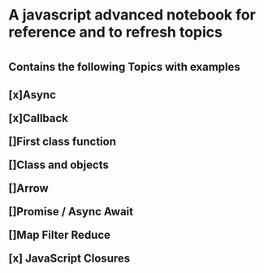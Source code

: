 <h1> A javascript advanced notebook for reference and to refresh topics <h1>

<h2> Contains the following Topics with examples <h2>


[x]Async 
  
[x]Callback
  
  
[]First class function
  
  
[]Class and objects
  
  
[]Arrow 
  
[]Promise / Async Await
  
  
[]Map Filter Reduce


[x] JavaScript Closures